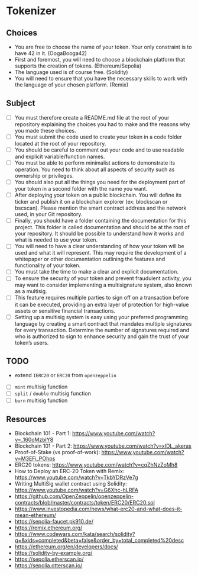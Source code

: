 # Tokenizer

## Choices

-   You are free to choose the name of your token. Your only constraint is to have 42 in it. (OogaBooga42)
-   First and foremost, you will need to choose a blockchain platform that supports the creation of tokens. (Ethereum/Sepolia)
-   The language used is of course free. (Solidity)
-   You will need to ensure that you have the necessary skills to work with the language of your chosen platform. (Remix)

## Subject

-   [ ] You must therefore create a README.md file at the root of your repository explaining the choices you had to make and the reasons why you made these choices.
-   [ ] You must submit the code used to create your token in a code folder located at the root of your repository.
-   [ ] You should be careful to comment out your code and to use readable and explicit variable/function names.
-   [ ] You must be able to perform minimalist actions to demonstrate its operation. You need to think about all aspects of security such as ownership or privileges.
-   [ ] You should also put all the things you need for the deployment part of your token in a second folder with the name you want.
-   [ ] After deploying your token on a public blockchain. You will define its ticker and publish it on a blockchain explorer (ex: blockscan or bscscan). Please mention the smart contract address and the network used, in your Git repository.
-   [ ] Finally, you should have a folder containing the documentation for this project. This folder is called documentation and should be at the root of your repository. It should be possible to understand how it works and what is needed to use your token.
-   [ ] You will need to have a clear understanding of how your token will be used and what it will represent. This may require the development of a whitepaper or other documentation outlining the features and functionality of your token.
-   [ ] You must take the time to make a clear and explicit documentation.
-   [ ] To ensure the security of your token and prevent fraudulent activity, you may want to consider implementing a multisignature system, also known as a multisig.
-   [ ] This feature requires multiple parties to sign off on a transaction before it can be executed, providing an extra layer of protection for high-value assets or sensitive financial transactions.
-   [ ] Setting up a multisig system is easy using your preferred programming language by creating a smart contract that mandates multiple signatures for every transaction. Determine the number of signatures required and who is authorized to sign to enhance security and gain the trust of your token’s users.

## TODO

-   extend `IERC20` or `ERC20` from `openzeppelin`
-   [ ] `mint` multisig function
-   [ ] `split` / `double` multisig function
-   [ ] `burn` multisig function

## Resources

-   Blockchain 101 - Part 1: https://www.youtube.com/watch?v=_160oMzblY8
-   Blockchain 101 - Part 2: https://www.youtube.com/watch?v=xIDL_akeras
-   Proof-of-Stake (vs proof-of-work): https://www.youtube.com/watch?v=M3EFi_POhps
-   ERC20 tokens: https://www.youtube.com/watch?v=cqZhNzZoMh8
-   How to Deploy an ERC-20 Token with Remix: https://www.youtube.com/watch?v=TkbYDRzVe7g
-   Writing MultiSig wallet contract using Solidity: https://www.youtube.com/watch?v=G6Xhc-hLRFA
-   https://github.com/OpenZeppelin/openzeppelin-contracts/blob/master/contracts/token/ERC20/ERC20.sol
-   https://www.investopedia.com/news/what-erc20-and-what-does-it-mean-ethereum/
-   https://sepolia-faucet.pk910.de/
-   https://remix.ethereum.org/
-   https://www.codewars.com/kata/search/solidity?q=&xids=completed&beta=false&order_by=total_completed%20desc
-   https://ethereum.org/en/developers/docs/
-   https://solidity-by-example.org/
-   https://sepolia.etherscan.io/
-   https://sepolia.otterscan.io/
